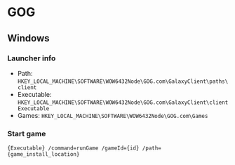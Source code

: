 # GOG

## Windows

### Launcher info

- Path:
  `HKEY_LOCAL_MACHINE\SOFTWARE\WOW6432Node\GOG.com\GalaxyClient\paths\client`
- Executable:
  `HKEY_LOCAL_MACHINE\SOFTWARE\WOW6432Node\GOG.com\GalaxyClient\clientExecutable`
- Games:
  `HKEY_LOCAL_MACHINE\SOFTWARE\WOW6432Node\GOG.com\Games`
  
### Start game

`{Executable} /command=runGame /gameId={id} /path={game_install_location}`
